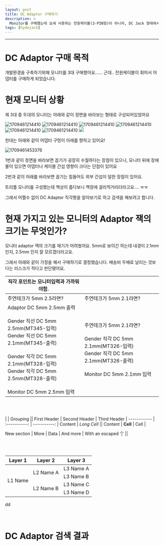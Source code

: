 ```yaml
---
layout: post
title: DC Adaptor 구매하기
description: >
  Monitor를 구매했는데 요새 사용하는 전원케이블(3-PIN형)이 아니라, DC Jack 형태여서 직각 변환 젠더가 필요한 상태라 구매하였음.
tags: [hydejack]
---
```

---

# DC Adaptor 구매 목적

개발환경을 구축하기위해 모니터를 3대 구매했어요...... 근데.. 전원케이블이 휘어서 어댑터를 구매하게 되었습니다.

# 현재 모니터 상황

제 3대 중 두대의 모니터는 아래와 같이 정면을 바라보는 형태로 구성되어있었어요

![1709461214410](/../../assets/img/1709461214410.png)
![1709461214410](/../assets/img/1709461214410.png)
![1709461214410](/././assets/img/1709461214410.png)
![1709461214410](/./assets/img/1709461214410.png)
![1709461214410](/img/1709461214410.png)
![1709461214410](/1709461214410.png)
<img src="/assets/img/sidebar-bg.jpg">

한대는 아래와 같이 어댑터 구멍이 아래를 향하고 있어요!

![1709461453376](image/2024-03-02-DC_adaptor_선택방법/1709461453376.png)

1번과 같이 정면을 바라보면 꼽기가 굉장히 수월하다는 장점이 있으나, 모니터 뒤에 장애물이 있으면 어댑터나 케이블 간섭 영향이 크다는 단점이 있어요

2번과 같이 아래를 바라보면 꼽기는 힘들어도 외부 간섭이 덜한 장점이 있어요.

트리플 모니터를 구성했는데 책상이 좁다보니 책장에 걸리적거리더라고요.... ㅠㅠ

그래서 어쩔수 없이 DC Adaptor 직각형을 알아보기로 하고 검색을 해보려고 합니다.

# 현재 가지고 있는 모니터의 Adaptor 잭의 크기는 무엇인가?

모니터 adaptor 잭의 크기를 재기가 어려웠어요. 5mm로 보이긴 하는데 내경이 2.1mm 인지, 2.5mm 인지 잘 모르겠더라고요.

그래서 아래와 같이 가정을 해서 구매하기로 결정했습니다. 배송비 두배로 날리는 것보다는 리스크가 적다고 판단됐어요.

| 직각 포인트는 모니터입력과 가까워야함.||
| -------------------------------------------------------------------------------------------------------------------------------------------------------------------------------------------------------------------------------------------------- | ------------------------------------------------------------------------------------------------------------------------------------------------------ |
| 주연테크가 5mm 2.5라면?                                                                                                                                                                                                                            | 주연테크가 5mm 2.1라면?                                                                                                                                |
| Adaptor DC 5mm 2.5mm 출력<br /><br />Gender 직선 DC 5mm 2.5mm(MT345-입력)<br />Gender 직선 DC 5mm 2.1mm(MT345-출력)<br /><br />Gender 직각 DC 5mm 2.1mm(MT328-입력)<br />Gender 직각 DC 5mm 2.5mm(MT328-출력)<br /><br />Monitor DC 5mm 2.5mm 입력 | 주연테크가 5mm 2.1라면?<br /><br />Gender 직각 DC 5mm 2.1mm(MT326-입력)<br />Gender 직각 DC 5mm 2.1mm(MT326-출력)<br /><br />Monitor DC 5mm 2.1mm 입력 |

<br><br />

|             |          Grouping           ||
First Header  | Second Header | Third Header |
 ------------ | :-----------: | -----------: |
Content       |          *Long Cell*        ||
Content       |   **Cell**    |         Cell |

New section   |     More      |         Data |
And more      | With an escaped '\|'         ||  

<br><br />


<table>
    <thead>
        <tr>
            <th>Layer 1</th>
            <th>Layer 2</th>
            <th>Layer 3</th>
        </tr>
    </thead>
    <tbody>
        <tr>
            <td rowspan=4>L1 Name</td>
            <td rowspan=2>L2 Name A</td>
            <td>L3 Name A</td>
        </tr>
        <tr>
            <td>L3 Name B</td>
        </tr>
        <tr>
            <td rowspan=2>L2 Name B</td>
            <td>L3 Name C</td>
        </tr>
        <tr>
            <td>L3 Name D</td>
        </tr>
    </tbody>
</table>
dd<br />
<br />
<br />

# DC Adaptor 검색 결과
